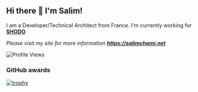 ## Hi there 👋 I'm Salim!

I am a Developer/Technical Architect from France. I'm currently working for **[SHODO](https://shodo.io)**.

*Please visit my site for more information **<a href="https://salimchami.net" target="_blank">https://salimchami.net</a>*** 

![Profile Views](https://komarev.com/ghpvc/?username=salimchami&label=Profile%20views&color=0e75b6&style=flat)

### GitHub awards

[![trophy](https://github-profile-trophy.vercel.app/?username=salimchami&theme=onedark)](https://github.com/ryo-ma/github-profile-trophy)

